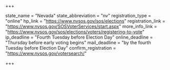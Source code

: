 +++

state_name = "Nevada"
state_abbreviation = "nv"
registration_type = "online"
hp_link = "https://www.nvsos.gov/sos/elections"
registration_link = "https://www.nvsos.gov/SOSVoterServices/start.aspx"
more_info_link = "https://www.nvsos.gov/sos/elections/voters/registering-to-vote"
ip_deadline = "Fourth Tuesday before Election Day"
online_deadline = "Thursday before early voting begins"
mail_deadline = "by the fourth Tuesday before Election Day"
confirm_registration = "https://www.nvsos.gov/votersearch/"

+++